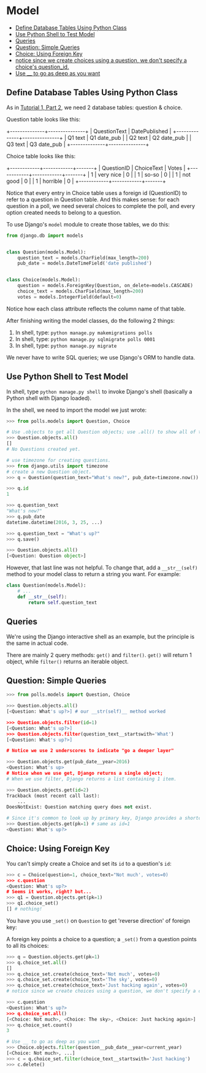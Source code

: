 # Model

* [Define Database Tables Using Python Class](#define-database-tables-using-python-class)
* [Use Python Shell to Test Model](#use-python-shell-to-test-model)
* [Queries](#queries)
* [Question: Simple Queries](#question-simple-queries)
* [Choice: Using Foreign Key](#choice-using-foreign-key)
* [notice since we create choices using a question, we don't specify a choice's question_id.](#notice-since-we-create-choices-using-a-question-we-dont-specify-a-choices-question_id)
* [Use __ to go as deep as you want ](#use-__-to-go-as-deep-as-you-want-)

## Define Database Tables Using Python Class

As in [Tutorial 1, Part 2](https://docs.djangoproject.com/en/1.9/intro/tutorial02/), we need 2 database tables: question & choice.

Question table looks like this:

+--------------+---------------+
| QuestionText | DatePublished |
+--------------+---------------+
| Q1 text      | Q1 date_pub   |
| Q2 text      | Q2 date_pub   |
| Q3 text      | Q3 date_pub   |
+--------------+---------------+

Choice table looks like this:

+------------+------------+-------+
| QuestionID | ChoiceText | Votes |
+------------+------------+-------+
| 1          | very nice  | 0     |
| 1          | so-so      | 0     |
| 1          | not good   | 0     |
| 1          | horrible   | 0     |
+------------+------------+-------+

Notice that every entry in Choice table uses a foreign id (QuestionID) to refer to a question in Question table. And this makes sense: for each question in a poll, we need several choices to complete the poll, and every option created needs to belong to a question.

To use Django's `model` module to create those tables, we do this:

```python
from django.db import models


class Question(models.Model):
    question_text = models.CharField(max_length=200)
    pub_date = models.DateTimeField('date published')


class Choice(models.Model):
    question = models.ForeignKey(Question, on_delete=models.CASCADE)
    choice_text = models.CharField(max_length=200)
    votes = models.IntegerField(default=0)
```

Notice how each class attribute reflects the column name of that table.

After finishing writing the model classes, do the following 2 things:

1. In shell, type: `python manage.py makemigrations polls`
2. In shell, type: `python manage.py sqlmigrate polls 0001`
3. In shell, type: `python manage.py migrate`

We never have to write SQL queries; we use Django's ORM to handle data.

## Use Python Shell to Test Model

In shell, type `python manage.py shell` to invoke Django's shell (basically a Python shell with Django loaded).

In the shell, we need to import the model we just wrote:

```python
>>> from polls.models import Question, Choice

# Use .objects to get all Question objects; use .all() to show all of them
>>> Question.objects.all()
[]
# No Questions created yet.

# use timezone for creating questions.
>>> from django.utils import timezone
# create a new Question object.  
>>> q = Question(question_text="What's new?", pub_date=timezone.now())

>>> q.id
1

>>> q.question_text
"What's new?"
>>> q.pub_date
datetime.datetime(2016, 3, 25, ...)

>>> q.question_text = "What's up?"
>>> q.save()

>>> Question.objects.all()
[<Question: Question object>]
```

However, that last line was not helpful. To change that, add a `__str__(self)` method to your model class to return a string you want. For example:

```python
class Question(models.Model):
    # ...
    def __str__(self):
        return self.question_text
```

## Queries

We're using the Django interactive shell as an example, but the principle is the same in actual code.

There are mainly 2 query methods: `get()` and `filter()`. `get()` will return 1 object, while `filter()` returns an iterable object.

## Question: Simple Queries

```python
>>> from polls.models import Question, Choice

>>> Question.objects.all()
[<Question: What's up?>] # our __str(self)__ method worked

>>> Question.objects.filter(id=1)
[<Question: What's up?>]
>>> Question.objects.filter(question_text__startswith='What')
[<Question: What's up?>]

# Notice we use 2 underscores to indicate "go a deeper layer"

>>> Question.objects.get(pub_date__year=2016)
<Question: What's up>
# Notice when we use get, Django returns a single object; 
# When we use filter, Django returns a list containing 1 item.

>>> Question.objects.get(id=2)
Trackback (most recent call last):
    ...
DoesNotExist: Question matching query does not exist.

# Since it's common to look up by primary key, Django provides a shortcut:
>>> Question.objects.get(pk=1) # same as id=1
<Question: What's up?>
```

## Choice: Using Foreign Key

You can't simply create a Choice and set its `id` to a question's `id`:

```python
>>> c = Choice(question=1, choice_text="Not much', votes=0)
>>> c.question
<Question: What's up?>
# Seems it works, right? but...
>>> q1 = Question.objects.get(pk=1)
>>> q1.choice_set()
[] # nothing!
```

You have you use `_set()` on `Question` to get 'reverse direction' of foreign key:

A foreign key points a choice to a question; a `_set()` from a question points to all its choices:

```python
>>> q = Question.objects.get(pk=1)
>>> q.choice_set.all()
[]
>>> q.choice_set.create(choice_text='Not much', votes=0)
>>> q.choice_set.create(choice_text='The sky', votes=0)
>>> q.choice_set.create(choice_text='Just hacking again', votes=0)
# notice since we create choices using a question, we don't specify a choice's question_id.

>>> c.question
<Question: What's up?>
>>> q.choice_set.all()
[<Choice: Not much>, <Choice: The sky>, <Choice: Just hacking again>]
>>> q.choice_set.count()
3

# Use __ to go as deep as you want  
>>> Choice.objects.filter(question__pub_date__year=current_year)
[<Choice: Not much>, ...]
>>> c = q.choice_set.filter(choice_text__startswith='Just hacking')
>>> c.delete()
